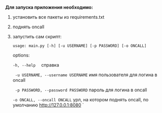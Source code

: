**Для запуска приложения необходимо:**
1. установить все пакеты из requirements.txt
2. поднять oncall
3. запустить сам скрипт:

   `usage: main.py [-h] [-u USERNAME] [-p PASSWORD] [-o ONCALL]`

     options:

      `-h, --help  `          справка

     ` -u USERNAME, --username USERNAME`
                             имя пользователя для логина в oncall

     ` -p PASSWORD, --password PASSWORD`
                             пароль для логина в oncall

      `-o ONCALL, --oncall ONCALL`
                            урл, на котором поднять oncall, по умолчанию http://127.0.0.1:8080
`